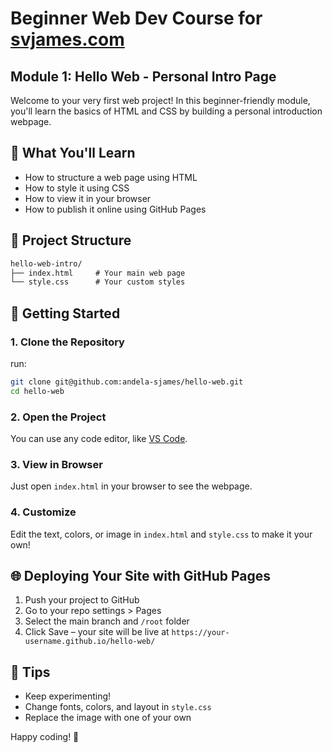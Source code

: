 # Beginner Web Dev Course for [svjames.com](https://svjames.com/courses)


## Module 1: Hello Web - Personal Intro Page

Welcome to your very first web project! In this beginner-friendly module, you'll learn the basics of HTML and CSS by building a personal introduction webpage.

## 🌟 What You'll Learn
- How to structure a web page using HTML
- How to style it using CSS
- How to view it in your browser
- How to publish it online using GitHub Pages

## 📁 Project Structure

```markdown
hello-web-intro/
├── index.html     # Your main web page
└── style.css      # Your custom styles
```


## 🚀 Getting Started

### 1. Clone the Repository
run:
```bash
git clone git@github.com:andela-sjames/hello-web.git
cd hello-web
````

### 2. Open the Project

You can use any code editor, like [VS Code](https://code.visualstudio.com/).

### 3. View in Browser

Just open `index.html` in your browser to see the webpage.

### 4. Customize

Edit the text, colors, or image in `index.html` and `style.css` to make it your own!

## 🌐 Deploying Your Site with GitHub Pages

1. Push your project to GitHub
2. Go to your repo settings > Pages
3. Select the main branch and `/root` folder
4. Click Save – your site will be live at `https://your-username.github.io/hello-web/`

## 🧠 Tips

* Keep experimenting!
* Change fonts, colors, and layout in `style.css`
* Replace the image with one of your own


Happy coding! 🎉

